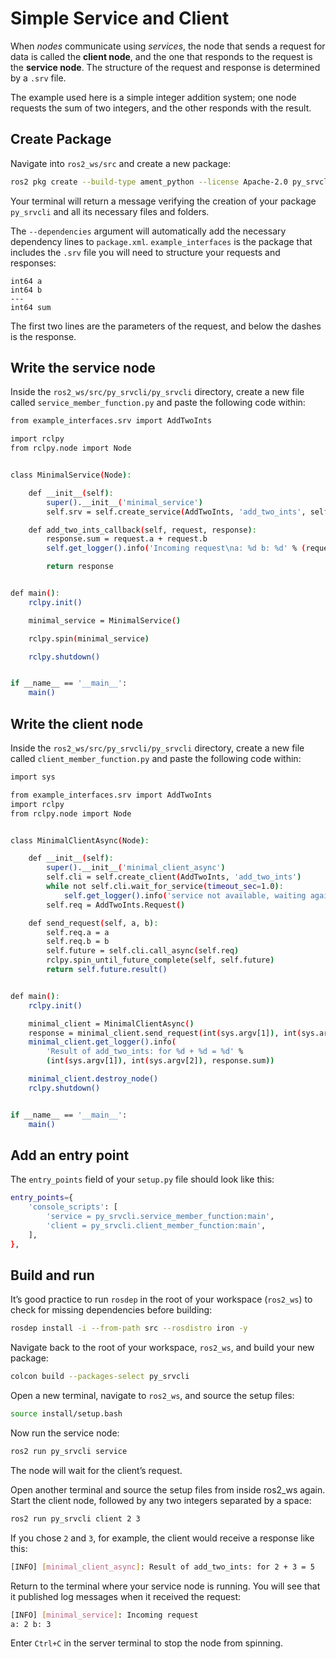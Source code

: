 #  Simple Service and Client

When _nodes_ communicate using _services_, the node that sends a request for data is called the **client node**, and the one that responds to the request is the **service node**. The structure of the request and response is determined by a ```.srv``` file.

The example used here is a simple integer addition system; one node requests the sum of two integers, and the other responds with the result.

## Create Package

Navigate into ```ros2_ws/src``` and create a new package:

```bash
ros2 pkg create --build-type ament_python --license Apache-2.0 py_srvcli --dependencies rclpy example_interfaces
```

Your terminal will return a message verifying the creation of your package ```py_srvcli``` and all its necessary files and folders.

The ```--dependencies``` argument will automatically add the necessary dependency lines to ```package.xml```. ```example_interfaces``` is the package that includes the ```.srv``` file you will need to structure your requests and responses:

```
int64 a
int64 b
---
int64 sum
```

The first two lines are the parameters of the request, and below the dashes is the response.

## Write the service node

Inside the ```ros2_ws/src/py_srvcli/py_srvcli``` directory, create a new file called ```service_member_function.py``` and paste the following code within:

```bash
from example_interfaces.srv import AddTwoInts

import rclpy
from rclpy.node import Node


class MinimalService(Node):

    def __init__(self):
        super().__init__('minimal_service')
        self.srv = self.create_service(AddTwoInts, 'add_two_ints', self.add_two_ints_callback)

    def add_two_ints_callback(self, request, response):
        response.sum = request.a + request.b
        self.get_logger().info('Incoming request\na: %d b: %d' % (request.a, request.b))

        return response


def main():
    rclpy.init()

    minimal_service = MinimalService()

    rclpy.spin(minimal_service)

    rclpy.shutdown()


if __name__ == '__main__':
    main()
```

## Write the client node

Inside the ```ros2_ws/src/py_srvcli/py_srvcli``` directory, create a new file called ```client_member_function.py``` and paste the following code within:

```bash
import sys

from example_interfaces.srv import AddTwoInts
import rclpy
from rclpy.node import Node


class MinimalClientAsync(Node):

    def __init__(self):
        super().__init__('minimal_client_async')
        self.cli = self.create_client(AddTwoInts, 'add_two_ints')
        while not self.cli.wait_for_service(timeout_sec=1.0):
            self.get_logger().info('service not available, waiting again...')
        self.req = AddTwoInts.Request()

    def send_request(self, a, b):
        self.req.a = a
        self.req.b = b
        self.future = self.cli.call_async(self.req)
        rclpy.spin_until_future_complete(self, self.future)
        return self.future.result()


def main():
    rclpy.init()

    minimal_client = MinimalClientAsync()
    response = minimal_client.send_request(int(sys.argv[1]), int(sys.argv[2]))
    minimal_client.get_logger().info(
        'Result of add_two_ints: for %d + %d = %d' %
        (int(sys.argv[1]), int(sys.argv[2]), response.sum))

    minimal_client.destroy_node()
    rclpy.shutdown()


if __name__ == '__main__':
    main()
```

## Add an entry point

The ```entry_points``` field of your ```setup.py``` file should look like this:

```bash
entry_points={
    'console_scripts': [
        'service = py_srvcli.service_member_function:main',
        'client = py_srvcli.client_member_function:main',
    ],
},
```

## Build and run

It’s good practice to run ```rosdep``` in the root of your workspace (```ros2_ws```) to check for missing dependencies before building:

```bash
rosdep install -i --from-path src --rosdistro iron -y
```

Navigate back to the root of your workspace, ```ros2_ws```, and build your new package:

```bash
colcon build --packages-select py_srvcli
```

Open a new terminal, navigate to ```ros2_ws```, and source the setup files:

```bash
source install/setup.bash
```

Now run the service node:

```bash
ros2 run py_srvcli service
```

The node will wait for the client’s request.

Open another terminal and source the setup files from inside ros2_ws again. Start the client node, followed by any two integers separated by a space:

```bash
ros2 run py_srvcli client 2 3
```

If you chose ```2``` and ```3```, for example, the client would receive a response like this:

```bash
[INFO] [minimal_client_async]: Result of add_two_ints: for 2 + 3 = 5
```
Return to the terminal where your service node is running. You will see that it published log messages when it received the request:

```bash
[INFO] [minimal_service]: Incoming request
a: 2 b: 3
```

Enter ```Ctrl+C``` in the server terminal to stop the node from spinning.